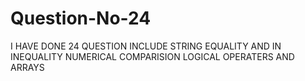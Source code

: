 # Question-No-24
I HAVE  DONE 24 QUESTION INCLUDE STRING EQUALITY AND IN INEQUALITY NUMERICAL COMPARISION LOGICAL OPERATERS AND ARRAYS
